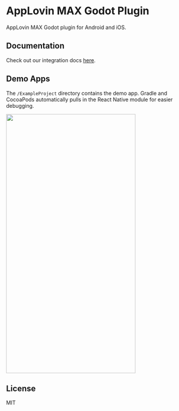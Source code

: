 # AppLovin MAX Godot Plugin

AppLovin MAX Godot plugin for Android and iOS.

## Documentation
Check out our integration docs [here](https://dash.applovin.com/documentation/mediation/godot/getting-started/integration).

## Demo Apps
The `/ExampleProject` directory contains the demo app. Gradle and CocoaPods automatically pulls in the React Native module for easier debugging.

<img src="https://user-images.githubusercontent.com/20387467/116487500-fa914900-a844-11eb-9af9-231045f84bed.jpeg" width="350" height="700" />

## License
MIT
